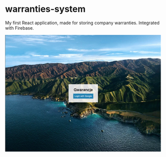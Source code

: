 # warranties-system

My first React application, made for storing company warranties. Integrated with Firebase.

![Example](public/images/presantation.gif)
